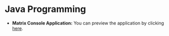 # Java Programming

- **Matrix Console Application:** You can preview the application by clicking [here](https://github.com/Amit-R-Thakur/Java/assets/80210964/4c8d4a49-15b1-4107-9949-4766b28506b3).

